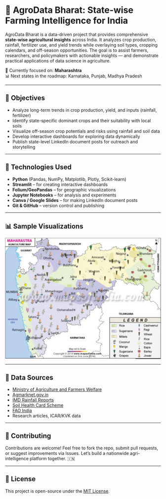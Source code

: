 # 🌾 AgroData Bharat: State-wise Farming Intelligence for India

AgroData Bharat is a data-driven project that provides comprehensive **state-wise agricultural insights** across India. It analyzes crop production, rainfall, fertilizer use, and yield trends while overlaying soil types, cropping calendars, and off-season opportunities. The goal is to assist farmers, researchers, and policymakers with actionable insights — and demonstrate practical applications of data science in agriculture.

🚀 Currently focused on: **Maharashtra**  
📊 Next states in the roadmap: Karnataka, Punjab, Madhya Pradesh

---

## 📌 Objectives

- Analyze long-term trends in crop production, yield, and inputs (rainfall, fertilizer)
- Identify state-specific dominant crops and their suitability with local soils
- Visualize off-season crop potentials and risks using rainfall and soil data
- Develop interactive dashboards for exploring data dynamically
- Publish state-level LinkedIn document posts for outreach and storytelling

---

## 🧠 Technologies Used

- **Python** (Pandas, NumPy, Matplotlib, Plotly, Scikit-learn)
- **Streamlit** – for creating interactive dashboards
- **Folium/GeoPandas** – for geographic visualizations
- **Jupyter Notebooks** – for analysis and experiments
- **Canva / Google Slides** – for making LinkedIn document posts
- **Git & GitHub** – version control and publishing

---

## 📊 Sample Visualizations

<div align="center">
  <img src="visuals/crop_distribution_maharashtra.png" width="600"/>
</div>

---

## 📂 Data Sources

- [Ministry of Agriculture and Farmers Welfare](https://agricoop.gov.in)
- [Agmarknet.gov.in](https://agmarknet.gov.in)
- [IMD Rainfall Reports](https://mausam.imd.gov.in)
- [Soil Health Card Scheme](https://soilhealth.dac.gov.in)
- [FAO India](https://www.fao.org/india)
- Research articles, ICAR/KVK data
  
---

## 🤝 Contributing

Contributions are welcome! Feel free to fork the repo, submit pull requests, or suggest improvements via Issues. Let’s build a nationwide agri-intelligence platform together. 🇮🇳

---

## 📜 License

This project is open-source under the [MIT License](LICENSE).
